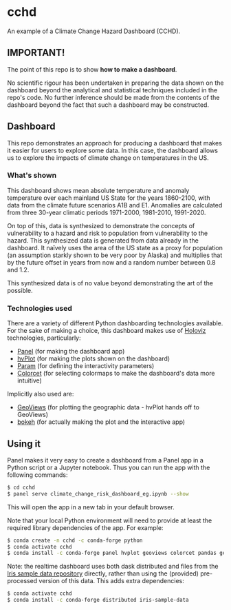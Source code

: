 # cchd
An example of a Climate Change Hazard Dashboard (CCHD).

## IMPORTANT!
The point of this repo is to show **how to make a dashboard**. 

No scientific rigour has been undertaken in preparing the data shown on the dashboard beyond the analytical and statistical techniques included in the repo's code. No further inference should be made from the contents of the dashboard beyond the fact that such a dashboard may be constructed.

## Dashboard

This repo demonstrates an approach for producing a dashboard that makes it easier for users to explore some data. In this case, the dashboard allows us to explore the impacts of climate change on temperatures in the US.

### What's shown

This dashboard shows mean absolute temperature and anomaly temperature over each mainland US State for the years 1860-2100, with data from the climate future scenarios A1B and E1. Anomalies are calculated from three 30-year climatic periods 1971-2000, 1981-2010, 1991-2020.

On top of this, data is synthesized to demonstrate the concepts of vulnerability to a hazard and risk to population from vulnerability to the hazard. This synthesized data is generated from data already in the dashboard. It naïvely uses the area of the US state as a proxy for population (an assumption starkly shown to be very poor by Alaska) and multiplies that by the future offset in years from now and a random number between 0.8 and 1.2.

This synthesized data is of no value beyond demonstrating the art of the possible.

### Technologies used

There are a variety of different Python dashboarding technologies available. For the sake of making a choice, this dashboard makes use of [Holoviz](https://holoviz.org/index.html) technologies, particularly:

* [Panel](https://panel.pyviz.org/) (for making the dashboard app)
* [hvPlot](https://hvplot.pyviz.org/) (for making the plots shown on the dashboard)
* [Param](https://param.pyviz.org/) (for defining the interactivity parameters)
* [Colorcet](https://colorcet.pyviz.org/) (for selecting colormaps to make the dashboard's data more intuitive)

Implicitly also used are:

* [GeoViews](http://geoviews.org/) (for plotting the geographic data - hvPlot hands off to GeoViews)
* [bokeh](https://bokeh.org/) (for actually making the plot and the interactive app)

## Using it

Panel makes it very easy to create a dashboard from a Panel app in a Python script or a Jupyter notebook. Thus you can run the app with the following commands:

```bash
$ cd cchd
$ panel serve climate_change_risk_dashboard_eg.ipynb --show
```

This will open the app in a new tab in your default browser.

Note that your local Python environment will need to provide at least the required library dependencies of the app. For example:

```bash
$ conda create -n cchd -c conda-forge python
$ conda activate cchd
$ conda install -c conda-forge panel hvplot geoviews colorcet pandas geopandas
```

Note: the realtime dashboard uses both dask distributed and files from the [Iris sample data repository](https://github.com/SciTools/iris-sample-data) directly, rather than using the (provided) pre-processed version of this data. This adds extra dependencies:

```bash
$ conda activate cchd
$ conda install -c conda-forge distributed iris-sample-data
```